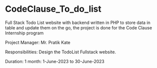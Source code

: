 # CodeClause_To_do_list

Full Stack Todo List website with backend written in PHP to store data in table and update them on the go, the project is done for the Code 
Clause Internship program
 
Project Manager: Mr. Pratik Kate

Responsibilities: Design the TodoList Fullstack website.

Duration: 1 month: 1-June-2023 to 30-June-2023
